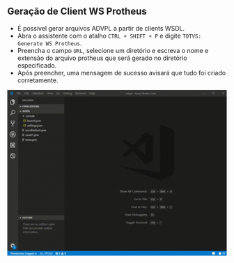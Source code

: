 ## Geração de Client WS Protheus

- É possível gerar arquivos ADVPL a partir de clients WSDL.
- Abra o assistente com o atalho `CTRL + SHIFT + P` e digite `TOTVS: Generate WS Protheus`.
- Preencha o campo `URL`, selecione um diretório e escreva o nome e extensão do arquivo protheus que será gerado no diretório especificado.
- Após preencher, uma mensagem de sucesso avisará que tudo foi criado corretamente.

![Generate WS](./gifs/GenerateWS.gif)

